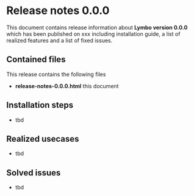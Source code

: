 # Release notes 0.0.0

This document contains release information about **Lymbo version 0.0.0** which has been published on xxx including installation guide, a list of realized features and a list of fixed issues. 

## Contained files

This release contains the following files

* **release-notes-0.0.0.html** this document

## Installation steps

* tbd

## Realized usecases

* tbd

## Solved issues

* tbd
